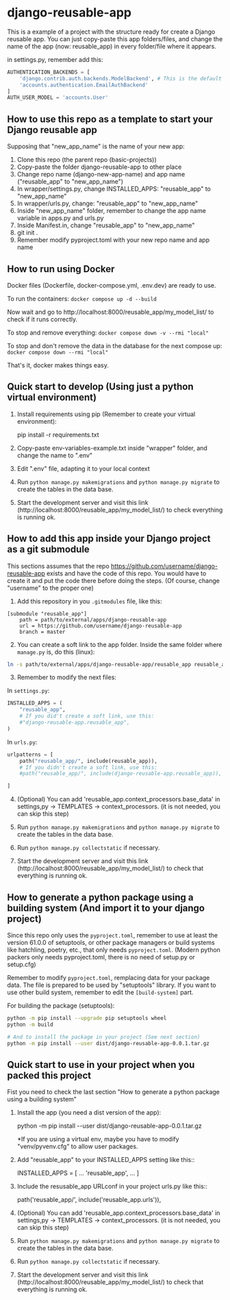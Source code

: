 # django-reusable-app

This is a example of a project with the structure ready for create a Django reusable app. You can just copy-paste this app folders/files, and change the name of the app (now: reusable_app) in every folder/file where it appears.

in settings.py, remember add this:

```python
AUTHENTICATION_BACKENDS = [
    'django.contrib.auth.backends.ModelBackend', # This is the default that allows us to log in via username
    'accounts.authentication.EmailAuthBackend'
]
AUTH_USER_MODEL = 'accounts.User'
```


## How to use this repo as a template to start your Django reusable app

Supposing that "new_app_name" is the name of your new app:

1. Clone this repo (the parent repo (basic-projects))
2. Copy-paste the folder django-reusable-app to other place
3. Change repo name (django-new-app-name) and app name ("reusable_app" to "new_app_name")
4. In wrapper/settings.py, change INSTALLED_APPS: "reusable_app" to "new_app_name"
5. In wrapper/urls.py, change: "reusable_app" to "new_app_name"
6. Inside "new_app_name" folder, remember to change the app name variable in apps.py and urls.py
6. Inside Manifest.in, change "reusable_app" to "new_app_name"
6. git init .
7. Remember modify pyproject.toml with your new repo name and app name


## How to run using Docker

Docker files (Dockerfile, docker-compose.yml, .env.dev) are ready to use.

To run the containers: `docker compose up -d --build`

Now wait and go to http://localhost:8000/reusable_app/my_model_list/ to check if it runs correctly.

To stop and remove everything: `docker compose down -v --rmi "local"`

To stop and don't remove the data in the database for the next compose up: `docker compose down --rmi "local"`

That's it, docker makes things easy.

## Quick start to develop (Using just a python virtual environment)

1. Install requirements using pip (Remember to create your virtual environment):

    pip install -r requirements.txt

2. Copy-paste env-variables-example.txt inside "wrapper" folder, and change the name to ".env"

3. Edit ".env" file, adapting it to your local context

4. Run  ``python manage.py makemigrations`` and ``python manage.py migrate`` to create the tables in the data base.

5. Start the development server and visit this link (http://localhost:8000/reusable_app/my_model_list/) to check everything is running ok.


## How to add this app inside your Django project as a git submodule

This sections assumes that the repo https://github.com/username/django-reusable-app exists and have the code of this repo. You would have to create it and put the code there before doing the steps. (Of course, change "username" to the proper one)

1. Add this repository in you `.gitmodules` file, like this: 
```git
[submodule "reusable_app"]
	path = path/to/external/apps/django-reusable-app
	url = https://github.com/username/django-reusable-app
    branch = master
```

2. You can create a soft link to the app folder.
Inside the same folder where `manage.py` is, do this (linux):
```bash
ln -s path/to/external/apps/django-reusable-app/reusable_app reusable_app
```

3. Remember to modify the next files: 

In `settings.py`:
```python
INSTALLED_APPS = (
    "reusable_app",
    # If you did't create a soft link, use this:
    #"django-reusable-app.reusable_app",
)
```

In `urls.py`:
```python
urlpatterns = [
    path("reusable_app/", include(reusable_app)),
    # If you didn't create a soft link, use this:
    #path("reusable_app/", include(django-reusable-app.reusable_app)),

]
```

4. (Optional) You can add 'reusable_app.context_processors.base_data' in settings,py -> TEMPLATES -> context_processors. (it is not needed, you can skip this step)

4. Run  ``python manage.py makemigrations`` and ``python manage.py migrate`` to create the tables in the data base.

5. Run `python manage.py collectstatic` if necessary.

6. Start the development server and visit this link (http://localhost:8000/reusable_app/my_model_list/) to check that everything is running ok.


## How to generate a python package using a building system (And import it to your django project)

Since this repo only uses the `pyproject.toml`, remember to use at least the version 61.0.0 of setuptools, or other package managers or build systems like hatchling, poetry, etc., that only needs `pyproject.toml`. (Modern python packers only needs pyproject.toml, there is no need of setup.py or setup.cfg) 

Remember to modify `pyproject.toml`, remplacing data for your package data. The file is prepared to be used by "setuptools" library. If you want to use other build system, remember to edit the `[build-system]` part.

For building the package (setuptools):
```bash
python -m pip install --upgrade pip setuptools wheel
python -m build

# And to install the package in your project (See next section)
python -m pip install --user dist/django-reusable-app-0.0.1.tar.gz
```


## Quick start to use in your project when you packed this project

Fist you need to check the last section "How to generate a python package using a building system"

1. Install the app (you need a dist version of the app):

    python -m pip install --user dist/django-reusable-app-0.0.1.tar.gz

    *If you are using a virtual env, maybe you have to modify "venv/pyvenv.cfg" to allow user packages.

2. Add "reusable_app" to your INSTALLED_APPS setting like this::

    INSTALLED_APPS = [
        ...
        'reusable_app',
        ...
    ]

3. Include the resusable_app URLconf in your project urls.py like this::

    path('reusable_app/', include('reusable_app.urls')),

4. (Optional) You can add 'reusable_app.context_processors.base_data' in settings,py -> TEMPLATES -> context_processors. (it is not needed, you can skip this step)

4. Run  ``python manage.py makemigrations`` and ``python manage.py migrate`` to create the tables in the data base.

5. Run `python manage.py collectstatic` if necessary.

6. Start the development server and visit this link (http://localhost:8000/reusable_app/my_model_list/) to check that everything is running ok.